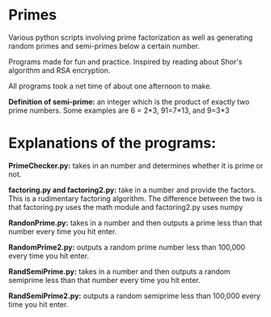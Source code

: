 # Primes
Various python scripts involving prime factorization as well as generating random primes and semi-primes below a certain number.

Programs made for fun and practice. Inspired by reading about Shor's algorithm and RSA encryption.

All programs took a net time of about one afternoon to make.

**Definition of semi-prime:** an integer which is the product of exactly two prime numbers. Some examples are 6 = 2\*3, 91=7\*13, and 9=3\*3

# Explanations of the programs:

**PrimeChecker.py:** takes in an number and determines whether it is prime or not.

**factoring.py and factoring2.py:** take in a number and provide the factors. This is a rudimentary factoring algorithm. The difference between the two is that factoring.py uses the math module and factoring2.py uses numpy

**RandonPrime.py:** takes in a number and then outputs a prime less than that number every time you hit enter.

**RandomPrime2.py:** outputs a random prime number less than 100,000 every time you hit enter.

**RandSemiPrime.py:** takes in a number and then outputs a random semiprime less than that number every time you hit enter.

**RandSemiPrime2.py:** outputs a random semiprime less than 100,000 every time you hit enter.

